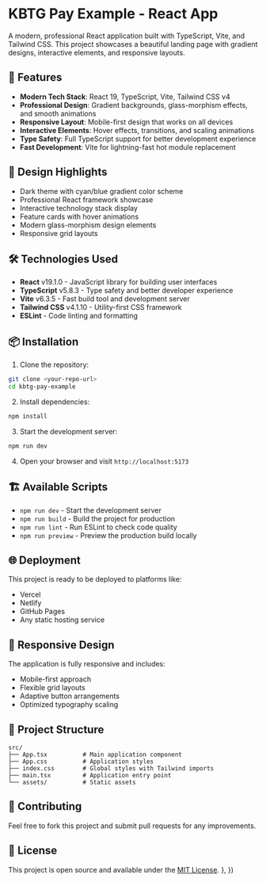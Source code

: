 # KBTG Pay Example - React App

A modern, professional React application built with TypeScript, Vite, and Tailwind CSS. This project showcases a beautiful landing page with gradient designs, interactive elements, and responsive layouts.

## 🚀 Features

- **Modern Tech Stack**: React 19, TypeScript, Vite, Tailwind CSS v4
- **Professional Design**: Gradient backgrounds, glass-morphism effects, and smooth animations
- **Responsive Layout**: Mobile-first design that works on all devices
- **Interactive Elements**: Hover effects, transitions, and scaling animations
- **Type Safety**: Full TypeScript support for better development experience
- **Fast Development**: Vite for lightning-fast hot module replacement

## 🎨 Design Highlights

- Dark theme with cyan/blue gradient color scheme
- Professional React framework showcase
- Interactive technology stack display
- Feature cards with hover animations
- Modern glass-morphism design elements
- Responsive grid layouts

## 🛠️ Technologies Used

- **React** v19.1.0 - JavaScript library for building user interfaces
- **TypeScript** v5.8.3 - Type safety and better developer experience
- **Vite** v6.3.5 - Fast build tool and development server
- **Tailwind CSS** v4.1.10 - Utility-first CSS framework
- **ESLint** - Code linting and formatting

## 📦 Installation

1. Clone the repository:
```bash
git clone <your-repo-url>
cd kbtg-pay-example
```

2. Install dependencies:
```bash
npm install
```

3. Start the development server:
```bash
npm run dev
```

4. Open your browser and visit `http://localhost:5173`

## 🏗️ Available Scripts

- `npm run dev` - Start the development server
- `npm run build` - Build the project for production
- `npm run lint` - Run ESLint to check code quality
- `npm run preview` - Preview the production build locally

## 🌐 Deployment

This project is ready to be deployed to platforms like:
- Vercel
- Netlify
- GitHub Pages
- Any static hosting service

## 📱 Responsive Design

The application is fully responsive and includes:
- Mobile-first approach
- Flexible grid layouts
- Adaptive button arrangements
- Optimized typography scaling

## 🎯 Project Structure

```
src/
├── App.tsx          # Main application component
├── App.css          # Application styles
├── index.css        # Global styles with Tailwind imports
├── main.tsx         # Application entry point
└── assets/          # Static assets
```

## 🤝 Contributing

Feel free to fork this project and submit pull requests for any improvements.

## 📄 License

This project is open source and available under the [MIT License](LICENSE).
  },
})
```
